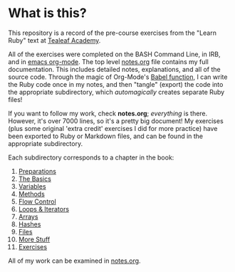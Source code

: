# What is this?

This repository is a record of the pre-course exercises from the "Learn Ruby" text at [Tealeaf Academy](http://gotealeaf.com/books/ruby).

All of the exercises were completed on the BASH Command Line, in IRB, and in [emacs org-mode](http://www.orgmode.org). The top level [notes.org](https://github.com/XiaoA/tealeaf-precourse/blob/master/notes.org) file contains my full documentation. This includes detailed notes, explanations, and all of the source code. Through the magic of Org-Mode's [Babel function](http://orgmode.org/worg/org-contrib/babel/), I can write the Ruby code once in my notes, and then "tangle" (export) the code into the appropriate subdirectory, which *automagically* creates separate Ruby files! 

If you want to follow my work, check **notes.org**; *everything* is there. However, it's over 7000 lines, so it's a pretty big document! My exercises (plus some original 'extra credit' exercises I did for more practice) have been exported to Ruby or Markdown files, and can be found in the appropriate subdirectory.

Each subdirectory corresponds to a chapter in the book:


1. [Preparations](https://github.com/XiaoA/tealeaf-precourse/tree/master/01_preparation)
2. [The Basics](https://github.com/XiaoA/tealeaf-precourse/tree/master/02_basics)
3. [Variables](https://github.com/XiaoA/tealeaf-precourse/tree/master/03_variables)
4. [Methods](https://github.com/XiaoA/tealeaf-precourse/tree/master/04_methods)
5. [Flow Control](https://github.com/XiaoA/tealeaf-precourse/tree/master/05_flow_control)
6. [Loops & Iterators](https://github.com/XiaoA/tealeaf-precourse/tree/master/06_loops)
7. [Arrays](https://github.com/XiaoA/tealeaf-precourse/tree/master/07_arrays)
8. [Hashes](https://github.com/XiaoA/tealeaf-precourse/tree/master/08_hashes)
9. [Files](https://github.com/XiaoA/tealeaf-precourse/tree/master/09_files)
10. [More Stuff](https://github.com/XiaoA/tealeaf-precourse/tree/master/10_more_stuff)
11. [Exercises](https://github.com/XiaoA/tealeaf-precourse/tree/master/11_exercises)

All of my work can be examined in [notes.org](https://github.com/XiaoA/tealeaf-precourse/blob/master/notes.org).
